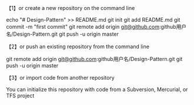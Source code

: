 【1】or create a new repository on the command line

echo "# Design-Pattern" >> README.md
git init
git add README.md
git commit -m "first commit"
git remote add origin git@github.com:github用户名/Design-Pattern.git
git push -u origin master

【2】or push an existing repository from the command line

git remote add origin git@github.com:github用户名/Design-Pattern.git
git push -u origin master


【3】or import code from another repository

You can initialize this repository with code from a Subversion, Mercurial, or TFS project

